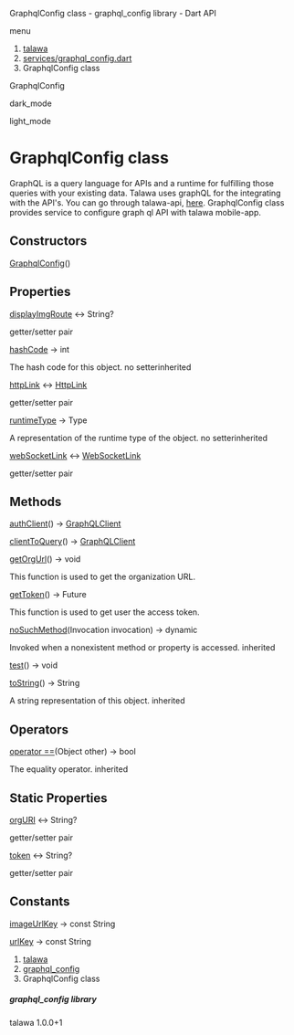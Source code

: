 




GraphqlConfig class - graphql\_config library - Dart API







menu

1. [talawa](../index.html)
2. [services/graphql\_config.dart](../services_graphql_config/services_graphql_config-library.html)
3. GraphqlConfig class

GraphqlConfig


dark\_mode

light\_mode




# GraphqlConfig class


GraphQL is a query language for APIs and a runtime for fulfilling those queries with your existing data.
Talawa uses graphQL for the integrating with the API's.
You can go through talawa-api, [here](https://github.com/PalisadoesFoundation/talawa-api).
GraphqlConfig class provides service to configure graph ql API with talawa mobile-app.


## Constructors

[GraphqlConfig](../services_graphql_config/GraphqlConfig/GraphqlConfig.html)()




## Properties

[displayImgRoute](../services_graphql_config/GraphqlConfig/displayImgRoute.html)
↔ String?

getter/setter pair

[hashCode](../services_graphql_config/GraphqlConfig/hashCode.html)
→ int

The hash code for this object.
no setterinherited

[httpLink](../services_graphql_config/GraphqlConfig/httpLink.html)
↔ [HttpLink](https://pub.dev/documentation/gql_http_link/1.0.1+1/gql_http_link/HttpLink-class.html)

getter/setter pair

[runtimeType](../services_graphql_config/GraphqlConfig/runtimeType.html)
→ Type

A representation of the runtime type of the object.
no setterinherited

[webSocketLink](../services_graphql_config/GraphqlConfig/webSocketLink.html)
↔ [WebSocketLink](https://pub.dev/documentation/graphql/5.2.0-beta.9/graphql/WebSocketLink-class.html)

getter/setter pair



## Methods

[authClient](../services_graphql_config/GraphqlConfig/authClient.html)()
→ [GraphQLClient](https://pub.dev/documentation/graphql/5.2.0-beta.9/graphql/GraphQLClient-class.html)



[clientToQuery](../services_graphql_config/GraphqlConfig/clientToQuery.html)()
→ [GraphQLClient](https://pub.dev/documentation/graphql/5.2.0-beta.9/graphql/GraphQLClient-class.html)



[getOrgUrl](../services_graphql_config/GraphqlConfig/getOrgUrl.html)()
→ void


This function is used to get the organization URL.

[getToken](../services_graphql_config/GraphqlConfig/getToken.html)()
→ Future


This function is used to get user the access token.

[noSuchMethod](../services_graphql_config/GraphqlConfig/noSuchMethod.html)(Invocation invocation)
→ dynamic


Invoked when a nonexistent method or property is accessed.
inherited

[test](../services_graphql_config/GraphqlConfig/test.html)()
→ void



[toString](../services_graphql_config/GraphqlConfig/toString.html)()
→ String


A string representation of this object.
inherited



## Operators

[operator ==](../services_graphql_config/GraphqlConfig/operator_equals.html)(Object other)
→ bool


The equality operator.
inherited



## Static Properties

[orgURI](../services_graphql_config/GraphqlConfig/orgURI.html)
↔ String?

getter/setter pair

[token](../services_graphql_config/GraphqlConfig/token.html)
↔ String?

getter/setter pair



## Constants

[imageUrlKey](../services_graphql_config/GraphqlConfig/imageUrlKey-constant.html)
→ const String


[urlKey](../services_graphql_config/GraphqlConfig/urlKey-constant.html)
→ const String




 


1. [talawa](../index.html)
2. [graphql\_config](../services_graphql_config/services_graphql_config-library.html)
3. GraphqlConfig class

##### graphql\_config library





talawa
1.0.0+1






